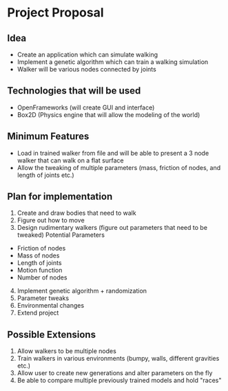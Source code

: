 # Project Proposal
## Idea
- Create an application which can simulate walking 
- Implement a genetic algorithm which can train a walking simulation
- Walker will be various nodes connected by joints

## Technologies that will be used
- OpenFrameworks (will create GUI and interface)
- Box2D (Physics engine that will allow the modeling of the world)

## Minimum Features
- Load in trained walker from file and will be able to present a 3 node walker that can walk on a flat surface
- Allow the tweaking of multiple parameters (mass, friction of nodes, and length of joints etc.)

## Plan for implementation
1. Create and draw bodies that need to walk
2. Figure out how to move
3. Design rudimentary walkers (figure out parameters that need to be tweaked)
  Potential Parameters
  - Friction of nodes
  - Mass of nodes
  - Length of joints
  - Motion function
  - Number of nodes
4. Implement genetic algorithm + randomization 
5. Parameter tweaks 
6. Environmental changes
7. Extend project

## Possible Extensions
1. Allow walkers to be multiple nodes
2. Train walkers in various environments (bumpy, walls, different gravities etc.)
3. Allow user to create new generations and alter parameters on the fly
4. Be able to compare multiple previously trained models and hold "races" 

